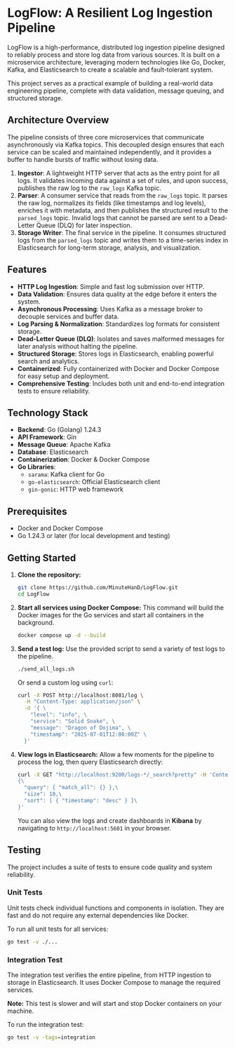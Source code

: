 # LogFlow: A Resilient Log Ingestion Pipeline

LogFlow is a high-performance, distributed log ingestion pipeline designed to reliably process and store log data from various sources. It is built on a microservice architecture, leveraging modern technologies like Go, Docker, Kafka, and Elasticsearch to create a scalable and fault-tolerant system.

This project serves as a practical example of building a real-world data engineering pipeline, complete with data validation, message queuing, and structured storage.

## Architecture Overview

The pipeline consists of three core microservices that communicate asynchronously via Kafka topics. This decoupled design ensures that each service can be scaled and maintained independently, and it provides a buffer to handle bursts of traffic without losing data.

1.  **Ingestor**: A lightweight HTTP server that acts as the entry point for all logs. It validates incoming data against a set of rules, and upon success, publishes the raw log to the `raw_logs` Kafka topic.
2.  **Parser**: A consumer service that reads from the `raw_logs` topic. It parses the raw log, normalizes its fields (like timestamps and log levels), enriches it with metadata, and then publishes the structured result to the `parsed_logs` topic. Invalid logs that cannot be parsed are sent to a Dead-Letter Queue (DLQ) for later inspection.
3.  **Storage Writer**: The final service in the pipeline. It consumes structured logs from the `parsed_logs` topic and writes them to a time-series index in Elasticsearch for long-term storage, analysis, and visualization.

## Features

- **HTTP Log Ingestion**: Simple and fast log submission over HTTP.
- **Data Validation**: Ensures data quality at the edge before it enters the system.
- **Asynchronous Processing**: Uses Kafka as a message broker to decouple services and buffer data.
- **Log Parsing & Normalization**: Standardizes log formats for consistent storage.
- **Dead-Letter Queue (DLQ)**: Isolates and saves malformed messages for later analysis without halting the pipeline.
- **Structured Storage**: Stores logs in Elasticsearch, enabling powerful search and analytics.
- **Containerized**: Fully containerized with Docker and Docker Compose for easy setup and deployment.
- **Comprehensive Testing**: Includes both unit and end-to-end integration tests to ensure reliability.

## Technology Stack

- **Backend**: Go (Golang) 1.24.3
- **API Framework**: Gin
- **Message Queue**: Apache Kafka
- **Database**: Elasticsearch
- **Containerization**: Docker & Docker Compose
- **Go Libraries**:
    - `sarama`: Kafka client for Go
    - `go-elasticsearch`: Official Elasticsearch client
    - `gin-gonic`: HTTP web framework

## Prerequisites

- Docker and Docker Compose
- Go 1.24.3 or later (for local development and testing)

## Getting Started

1.  **Clone the repository:**
    ```bash
    git clone https://github.com/MinuteHanD/LogFlow.git
    cd LogFlow
    ```

2.  **Start all services using Docker Compose:**
    This command will build the Docker images for the Go services and start all containers in the background.
    ```bash
    docker compose up -d --build
    ```

3.  **Send a test log:**
    Use the provided script to send a variety of test logs to the pipeline.
    ```bash
    ./send_all_logs.sh
    ```
    Or send a custom log using `curl`:
    ```bash
    curl -X POST http://localhost:8081/log \
      -H "Content-Type: application/json" \
      -d '{ \
        "level": "info", \
        "service": "Solid Snake", \
        "message": "Dragon of Dojima", \
        "timestamp": "2025-07-01T12:00:00Z" \
      }'
    ```

4.  **View logs in Elasticsearch:**
    Allow a few moments for the pipeline to process the log, then query Elasticsearch directly:
    ```bash
    curl -X GET "http://localhost:9200/logs-*/_search?pretty" -H 'Content-Type: application/json' -d'\
    {\
      "query": { "match_all": {} },\
      "size": 10,\
      "sort": [ { "timestamp": "desc" } ]\
    }'
    ```
    You can also view the logs and create dashboards in **Kibana** by navigating to `http://localhost:5601` in your browser.

## Testing

The project includes a suite of tests to ensure code quality and system reliability.

### Unit Tests

Unit tests check individual functions and components in isolation. They are fast and do not require any external dependencies like Docker.

To run all unit tests for all services:
```bash
go test -v ./...
```

### Integration Test

The integration test verifies the entire pipeline, from HTTP ingestion to storage in Elasticsearch. It uses Docker Compose to manage the required services.

**Note:** This test is slower and will start and stop Docker containers on your machine.

To run the integration test:
```bash
go test -v -tags=integration
```


